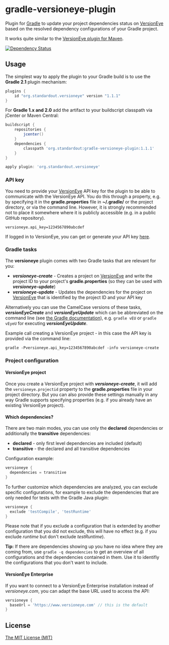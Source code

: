 gradle-versioneye-plugin
========================

Plugin for [Gradle](http://www.gradle.org/) to update your project dependencies status on [VersionEye](https://www.versioneye.com) based on the resolved dependency configurations of your Gradle project.

It works quite similar to the [VersionEye plugin for Maven](https://github.com/versioneye/versioneye_maven_plugin).

[![Dependency Status](https://www.versioneye.com/java/org.standardout:gradle-versioneye-plugin/badge.svg)](https://www.versioneye.com/java/org.standardout:gradle-versioneye-plugin)

Usage
-----

The simplest way to apply the plugin to your Gradle build is to use the **Gradle 2.1** plugin mechanism:

```groovy
plugins {
    id "org.standardout.versioneye" version "1.1.1"
}
```

For **Gradle 1.x and 2.0** add the artifact to your buildscript classpath via jCenter or Maven Central:

```groovy
buildscript {
	repositories {
		jcenter()
	}
	dependencies {
		classpath 'org.standardout:gradle-versioneye-plugin:1.1.1'
	}
}

apply plugin: 'org.standardout.versioneye'
```

### API key

You need to provide your [VersionEye](https://www.versioneye.com) API key for the plugin to be able to communicate with the VersionEye API. You do this through a property, e.g. by specifying it in the **gradle.properties** file in **~/.gradle/** or the project directory, or via the command line. However, it is strongly recommended not to place it somewhere where it is publicly accessible (e.g. in a public GitHub repository).

```
versioneye.api_key=1234567890abcdef
```

If logged in to VersionEye, you can get or generate your API key [here](https://www.versioneye.com/settings/api).


### Gradle tasks

The **versioneye** plugin comes with two Gradle tasks that are relevant for you:

* ***versioneye-create*** - Creates a project on [VersionEye](https://www.versioneye.com) and write the project ID to your project's **gradle.properties** (so they can be used with ***versioneye-update***)
* ***versioneye-update*** - Updates the dependencies for the project on [VersionEye](https://www.versioneye.com) that is identified by the project ID and your API key
 
Alternatively you can use the CamelCase versions of these tasks, ***versionEyeCreate*** and ***versionEyeUpdate*** which can be abbreviated on the command line (see [the Gradle documentation](http://www.gradle.org/docs/current/userguide/tutorial_gradle_command_line.html)), e.g. `gradle vEU` or `gradle vEyeU` for executing ***versionEyeUpdate***.

Example call creating a VersionEye project - in this case the API key is provided via the command line:
```
gradle -Pversioneye.api_key=1234567890abcdef -info versioneye-create
```

### Project configuration

#### VersionEye project

Once you create a VersionEye project with ***versioneye-create***, it will add the `versioneye.projectid` property to the **gradle.properties** file in your project directory. But you can also provide these settings manually in any way Gradle supports specifying properties (e.g. if you already have an existing VersionEye project).

#### Which dependencies?

There are two main modes, you can use only the **declared** dependencies or additionally the **transitive** dependencies:

* **declared** - only first level dependencies are included (default)
* **transitive** - the declared and all transitive dependencies

Configuration example:
```groovy
versioneye {
  dependencies = transitive
}
```

To further customize which dependencies are analyzed, you can exclude specific configurations, for example to exclude the dependencies that are only needed for tests with the Gradle Java plugin:
```groovy
versioneye {
  exclude 'testCompile', 'testRuntime'
}
```

Please note that if you exclude a configuration that is extended by another configuration that you did not exclude, this will have no effect (e.g. if you exclude *runtime* but don't exclude *testRuntime*).

**Tip:** If there are dependencies showing up you have no idea where they are coming from, use `gradle -q dependencies` to get an overview of all configurations and the dependencies contained in them. Use it to identifiy the configurations that you don't want to include.


#### VersionEye Enterprise

If you want to connect to a VersionEye Enterprise installation instead of *versioneye.com*, you can adapt the base URL used to access the API:

```groovy
versioneye {
  baseUrl = 'https://www.versioneye.com' // this is the default
}
```


License
-----

[The MIT License (MIT)](http://opensource.org/licenses/MIT)
